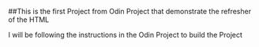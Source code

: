 ##This  is the first Project from Odin Project that demonstrate the  refresher of the HTML


I will be following the instructions in the Odin Project to build the Project
